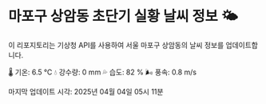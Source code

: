 
# 마포구 상암동 초단기 실황 날씨 정보 🌤️

이 리포지토리는 기상청 API를 사용하여 서울 마포구 상암동의 날씨 정보를 업데이트합니다. 

🌡️ 기온: 6.5 ℃
💧 강수량: 0 mm
💦 습도: 82 %
🌬️ 풍속: 0.8 m/s

마지막 업데이트 시각: 2025년 04월 04일 05시 11분    
